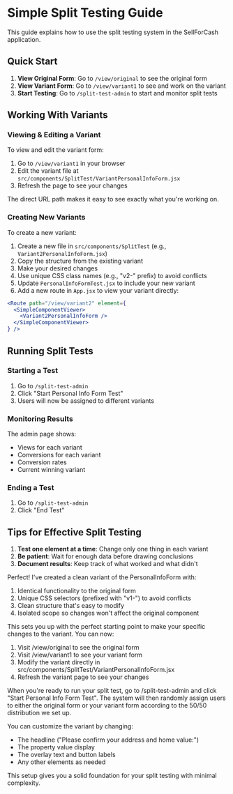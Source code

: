# Simple Split Testing Guide

This guide explains how to use the split testing system in the SellForCash application.

## Quick Start

1. **View Original Form**: Go to `/view/original` to see the original form
2. **View Variant Form**: Go to `/view/variant1` to see and work on the variant
3. **Start Testing**: Go to `/split-test-admin` to start and monitor split tests

## Working With Variants

### Viewing & Editing a Variant

To view and edit the variant form:

1. Go to `/view/variant1` in your browser
2. Edit the variant file at `src/components/SplitTest/VariantPersonalInfoForm.jsx`
3. Refresh the page to see your changes

The direct URL path makes it easy to see exactly what you're working on.

### Creating New Variants

To create a new variant:

1. Create a new file in `src/components/SplitTest` (e.g., `Variant2PersonalInfoForm.jsx`)
2. Copy the structure from the existing variant
3. Make your desired changes
4. Use unique CSS class names (e.g., "v2-" prefix) to avoid conflicts
5. Update `PersonalInfoFormTest.jsx` to include your new variant
6. Add a new route in `App.jsx` to view your variant directly:

```jsx
<Route path="/view/variant2" element={
  <SimpleComponentViewer>
    <Variant2PersonalInfoForm />
  </SimpleComponentViewer>
} />
```

## Running Split Tests

### Starting a Test

1. Go to `/split-test-admin`
2. Click "Start Personal Info Form Test"
3. Users will now be assigned to different variants

### Monitoring Results

The admin page shows:
- Views for each variant
- Conversions for each variant
- Conversion rates
- Current winning variant

### Ending a Test

1. Go to `/split-test-admin`
2. Click "End Test"

## Tips for Effective Split Testing

1. **Test one element at a time**: Change only one thing in each variant
2. **Be patient**: Wait for enough data before drawing conclusions
3. **Document results**: Keep track of what worked and what didn't

 

 

 Perfect! I've created a clean variant of the PersonalInfoForm with:

  1. Identical functionality to the original form
  2. Unique CSS selectors (prefixed with "v1-") to avoid conflicts
  3. Clean structure that's easy to modify
  4. Isolated scope so changes won't affect the original component

  This sets you up with the perfect starting point to make your specific changes to the variant. You can now:

  1. Visit /view/original to see the original form
  2. Visit /view/variant1 to see your variant form
  3. Modify the variant directly in src/components/SplitTest/VariantPersonalInfoForm.jsx
  4. Refresh the variant page to see your changes

  When you're ready to run your split test, go to /split-test-admin and click "Start Personal Info Form
  Test". The system will then randomly assign users to either the original form or your variant form
  according to the 50/50 distribution we set up.

  You can customize the variant by changing:
  - The headline ("Please confirm your address and home value:")
  - The property value display
  - The overlay text and button labels
  - Any other elements as needed

  This setup gives you a solid foundation for your split testing with minimal complexity.